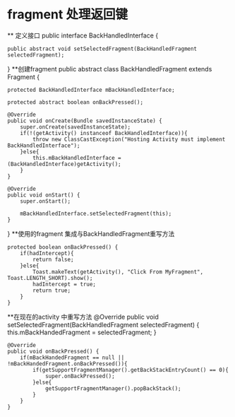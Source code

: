 # fragment 处理返回键
** 定义接口
public interface BackHandledInterface {
  
  	public abstract void setSelectedFragment(BackHandledFragment selectedFragment);
  }
 **创建fragment
  public abstract class BackHandledFragment extends Fragment {
  
  	protected BackHandledInterface mBackHandledInterface;
  
  	protected abstract boolean onBackPressed();
  	
  	@Override
  	public void onCreate(Bundle savedInstanceState) {
  		super.onCreate(savedInstanceState);
  		if(!(getActivity() instanceof BackHandledInterface)){
  			throw new ClassCastException("Hosting Activity must implement BackHandledInterface");
  		}else{
  			this.mBackHandledInterface = (BackHandledInterface)getActivity();
  		}
  	}
  	
  	@Override
  	public void onStart() {
  		super.onStart();
  
  		mBackHandledInterface.setSelectedFragment(this);
  	}
  	
  }
  **使用的fragment 集成与BackHandledFragment重写方法
  
  	protected boolean onBackPressed() {
  		if(hadIntercept){
  			return false;
  		}else{
  			Toast.makeText(getActivity(), "Click From MyFragment", Toast.LENGTH_SHORT).show();
  			hadIntercept = true;
  			return true;
  		}
  	}
  **在现在的activity 中重写方法
  @Override
  	public void setSelectedFragment(BackHandledFragment selectedFragment) {
  		this.mBackHandedFragment = selectedFragment;
  	}
  	
  	@Override
  	public void onBackPressed() {
  		if(mBackHandedFragment == null || !mBackHandedFragment.onBackPressed()){
  			if(getSupportFragmentManager().getBackStackEntryCount() == 0){
  				super.onBackPressed();
  			}else{
  				getSupportFragmentManager().popBackStack();
  			}
  		}
  	}
